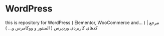 # WordPress
this is repository for WordPress ( Elementor, WooCommerce and... ) | مرجع کدهای کاربردی وردپرس ( المنتور و ووکامرس و... )
